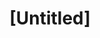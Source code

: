 ---
pid: ch200
title: "[Untitled]"
location_transcription: On the Bridge to Jersey
coordinates: "[-75.133609782194, 39.952385300897]"
zipcode: 
gen_neighborhood: 
neighborhood: 
outside_phl: 
age: 
age_range: 
instagram: 
image_file_name: ch_200.jpg
proposal_transcription: |-
  Amor... Hope...
  Make It Happen...
  STEP OUT...
  Faith...
  If you just move you won't loose... open up
topic: Religion,Uplifting,Love
topic_summary: 0, 0, 0
type: Image
keywords_other: hope
credit: 
image_labels: 
twitter: 
facebook: 
permalink: "/monuments/ch200/"
layout: item-page
---